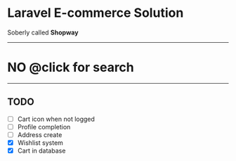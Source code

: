 # Laravel E-commerce Solution
Soberly called **Shopway**    

-----
# NO @click for search
-----

## TODO
- [ ] Cart icon when not logged
- [ ] Profile completion
- [ ] Address create
- [x] Wishlist system
- [x] Cart in database
